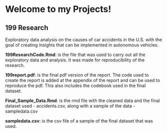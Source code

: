 # Welcome to my Projects! 


## 199 Research 
Exploratory data analysis on the causes of car accidents in the U.S. with the goal of creating insights that can be
implemented in autonomous vehicles.

**199ResearchCode.Rmd**: is the file that was used to carry out all the exploratory data and analysis. It was made for reproducibility of the research. 

**199report.pdf**: is the final pdf version of the report. The code used to create the report is added at the appendix of the report and can be used to reproduce the pdf. This also includes the codebook used in the final dataset. 

**Final_Sample_Data.Rmd**: is the rmd file with the cleaned data and the final dataset used - accidents.csv, along with a sample of the data - sampledata.csv

**sampledata.csv**: is the csv file of a sample of the final dataset that was used. 






